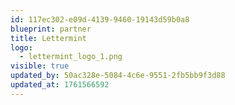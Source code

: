 ```yaml
---
id: 117ec302-e09d-4139-9460-19143d59b0a8
blueprint: partner
title: Lettermint
logo:
  - lettermint_logo_1.png
visible: true
updated_by: 50ac328e-5084-4c6e-9551-2fb5bb9f3d88
updated_at: 1761566592
---
```

